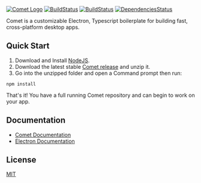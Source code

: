 [![Comet Logo](https://files.playperium.eu/images/comet-logo.jpg)](https://github.com/PlayPerium/Comet)
[![BuildStatus](https://ci.appveyor.com/api/projects/status/github/playperium/comet?svg=true)](https://ci.appveyor.com/project/PlayPerium/comet) [![BuildStatus](https://travis-ci.org/PlayPerium/Comet.svg?branch=master)](https://travis-ci.org/PlayPerium/Comet) [![DependenciesStatus](https://david-dm.org/playperium/comet/dev-status.svg)](https://david-dm.org/playperium/comet?type=dev&view=list)

Comet is a customizable Electron, Typescript boilerplate for building fast, cross-platform desktop apps.

## Quick Start

1. Download and Install [NodeJS](https://nodejs.org).
2. Download the latest stable [Comet release](https://github.com/PlayPerium/Comet/releases) and unzip it.
3. Go into the unzipped folder and open a Command prompt then run:
```
npm install
```
That's it! You have a full running Comet repository and can begin to work on your app.

## Documentation

* [Comet Documentation](https://github.com/PlayPerium/Comet/wiki)
* [Electron Documentation](https://electron.atom.io/docs/)

## License

[MIT](https://github.com/PlayPerium/Comet/blob/master/LICENSE)
